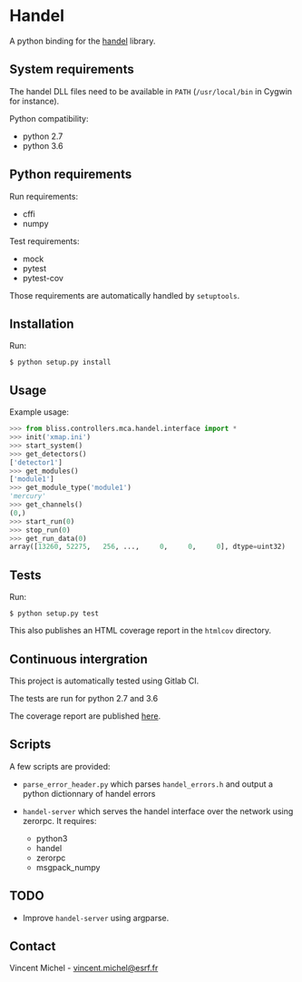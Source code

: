 Handel
=============

A python binding for the [handel](http://support.xia.com/default.asp?W381) library.


System requirements
-------------------

The handel DLL files need to be available in `PATH` (`/usr/local/bin` in Cygwin for instance).

Python compatibility:

- python 2.7
- python 3.6


Python requirements
-------------------

Run requirements:

- cffi
- numpy

Test requirements:

- mock
- pytest
- pytest-cov

Those requirements are automatically handled by `setuptools`.


Installation
------------

Run:

``` console
$ python setup.py install
```

Usage
-----

Example usage:

``` python
>>> from bliss.controllers.mca.handel.interface import *
>>> init('xmap.ini')
>>> start_system()
>>> get_detectors()
['detector1']
>>> get_modules()
['module1']
>>> get_module_type('module1')
'mercury'
>>> get_channels()
(0,)
>>> start_run(0)
>>> stop_run(0)
>>> get_run_data(0)
array([13260, 52275,   256, ...,     0,     0,     0], dtype=uint32)
```


Tests
-----

Run:

``` console
$ python setup.py test
```

This also publishes an HTML coverage report in the `htmlcov` directory.


Continuous intergration
-----------------------

This project is automatically tested using Gitlab CI.

The tests are run for python 2.7 and 3.6

The coverage report are published [here](http://bliss.gitlab-pages.esrf.fr/python-handel/).


Scripts
-------

A few scripts are provided:

- `parse_error_header.py` which parses `handel_errors.h` and output a python dictionnary of handel errors

- `handel-server` which serves the handel interface over the network using zerorpc. It requires:
  * python3
  * handel
  * zerorpc
  * msgpack_numpy


TODO
----

- Improve `handel-server` using argparse.


Contact
-------

Vincent Michel - vincent.michel@esrf.fr
